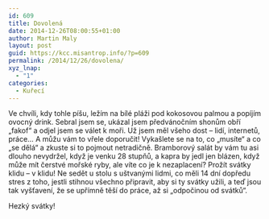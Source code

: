```yaml
---
id: 609
title: Dovolená
date: 2014-12-26T08:00:55+01:00
author: Martin Maly
layout: post
guid: https://kcc.misantrop.info/?p=609
permalink: /2014/12/26/dovolena/
xyz_lnap:
  - "1"
categories:
  - Kuřecí
---
```

Ve chvíli, kdy tohle píšu, ležím na bílé pláži pod kokosovou palmou a popíjím ovocný drink. Sebral jsem se, ukázal jsem předvánočním shonům obří &#8222;fakof&#8220; a odjel jsem se válet k moři. Už jsem měl všeho dost &#8211; lidí, internetů, práce&#8230; A můžu vám to vřele doporučit! Vykašlete se na to, co &#8222;musíte&#8220; a co &#8222;se dělá&#8220; a zkuste si to pojmout netradičně. Bramborový salát by vám tu asi dlouho nevydržel, když je venku 28 stupňů, a kapra by jedl jen blázen, když může mít čerstvé mořské ryby, ale víte co je k nezaplacení? Prožít svátky klidu &#8211; v klidu! Ne sedět u stolu s uštvanými lidmi, co měli 14 dní dopředu stres z toho, jestli stihnou všechno připravit, aby si ty svátky užili, a teď jsou tak vyšťavení, že se upřímně těší do práce, až si &#8222;odpočinou od svátků&#8220;.

Hezký svátky!